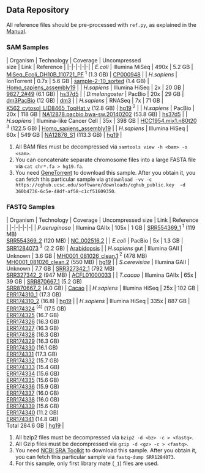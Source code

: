 ## Data Repository

All reference files should be pre-processed with `ref.py`, as explained in the [Manual](README).

### SAM Samples

| Organism | Technology | Coverage | Uncompressed<br>size | Link | Reference |
|-|-|-|-|-|
| *E.coli* | Illumina MiSeq | 490x | 5.2 GB | [MiSeq_Ecoli_DH10B_110721_PF](ftp://webdata:webdata@ussd-ftp.illumina.com/Data/SequencingRuns/DH10B/MiSeq_Ecoli_DH10B_110721_PF.bam)<sup> 1</sup> (1.3 GB) | [CP000948](http://www.ebi.ac.uk/ena/data/view/CP000948&display=fasta) |
| *H.sapiens* | IonTorrent | 0.7x | 5.6 GB | [sample-2-10_sorted](ftp://ftp.sra.ebi.ac.uk/vol1/ERA229/ERA229587/bam/sample-2-10_sorted.bam) (1.4 GB) | [Homo_sapiens_assembly19](http://www.broadinstitute.org/ftp/pub/seq/references/Homo_sapiens_assembly19.fasta) |
| *H.sapiens* | Illumina HiSeq | 2x | 20 GB | [9827_2#49](ftp://ftp.sra.ebi.ac.uk/vol1/ERA242/ERA242167/bam/9827_2%2349.bam) (6.1 GB) | [hs37d5](ftp://ftp.1000genomes.ebi.ac.uk/vol1/ftp/technical/reference/phase2_reference_assembly_sequence/hs37d5.fa.gz) |
| *D.melangoster* | PacBio | 20x | 29 GB | [dm3PacBio](http://bergmanlab.ls.manchester.ac.uk/data/tracks/dm3/dm3PacBio.bam) (12 GB) | [dm3](http://hgdownload.soe.ucsc.edu/goldenPath/dm3/bigZips/chromFa.tar.gz) |
| *H.sapiens* | RNASeq | 7x | 71 GB | [K562_cytosol_LID8465_TopHat_v](http://www.ebi.ac.uk/arrayexpress/files/E-MTAB-1728/K562_cytosol_LID8465_TopHat_v2.bam) (12.8 GB) | [hg19](http://hgdownload.cse.ucsc.edu/goldenpath/hg19/bigZips/chromFa.tar.gz)<sup> 2</sup> |
| *H.sapiens* | PacBio | 20x | 118 GB | [NA12878.pacbio.bwa-sw.20140202](ftp://ftp.1000genomes.ebi.ac.uk/vol1/ftp/technical/working/20131209_na12878_pacbio/si/NA12878.pacbio.bwa-sw.20140202.bam) (53.8 GB) | [hs37d5](ftp://ftp.1000genomes.ebi.ac.uk/vol1/ftp/technical/reference/phase2_reference_assembly_sequence/hs37d5.fa.gz) |
| *H.sapiens* | Illumina-like Cancer Cell | 35x | 398 GB | [HCC1954.mix1.n80t20](https://cghub.ucsc.edu/cghub/metadata/analysisAttributes?analysis_id=360b4736-6c5e-48df-af58-c1cf51609350)<sup> 3</sup> (122.5 GB) | [Homo_sapiens_assembly19](http://www.broadinstitute.org/ftp/pub/seq/references/Homo_sapiens_assembly19.fasta) |
| *H.sapiens* | Illumina HiSeq | 60x | 549 GB | [NA12878_S1](ftp://ftp.sra.ebi.ac.uk/vol1/ERA172/ERA172924/bam/NA12878_S1.bam) (113.3 GB) | [hg19](http://hgdownload.cse.ucsc.edu/goldenpath/hg19/bigZips/chromFa.tar.gz) |

1. All BAM files must be decompressed via `samtools view -h <bam> -o <sam>`.
2. You can concatenate separate chromosome files into a large FASTA file via `cat chr*.fa > hg19.fa`.
3. You need [GeneTorrent](https://cghub.ucsc.edu/software/downloads.html) to download this sample. After you obtain it, you can fetch this particular sample via `gtdownload -vv -c https://cghub.ucsc.edu/software/downloads/cghub_public.key  -d 360b4736-6c5e-48df-af58-c1cf51609350`.

### FASTQ Samples

| Organism | Technology | Coverage | Uncompressed size | Link | Reference |
|-|-|-|-|-|
| *P.aeruginosa* | Illumina GAIIx | 105x | 1 GB | [SRR554369_1](ftp://ftp.ddbj.nig.ac.jp/ddbj_database/dra/fastq/SRA058/SRA058002/SRX181937/SRR554369_1.fastq.bz2)<sup> 1</sup> (119 MB) <br> [SRR554369_2](ftp://ftp.ddbj.nig.ac.jp/ddbj_database/dra/fastq/SRA058/SRA058002/SRX181937/SRR554369_2.fastq.bz2) (120 MB) | [NC_002516.2](http://www.ncbi.nlm.nih.gov/nuccore/110645304?report=fasta) |
| *E.coli* | PacBio | 5x | 1.3 GB | [SRR1284073](ftp://ftp.ddbj.nig.ac.jp/ddbj_database/dra/sralite/ByExp/litesra/SRX/SRX533/SRX533603)<sup> 3</sup> (2.2 GB) | [Arabidopsis](http://datasets.pacb.com.s3.amazonaws.com/2014/Arabidopsis/reads/polished_assembly.fasta) |
| *H.sapiens* gut | Illumina GAII | Unknown | 3.6 GB | [MH0001_081026_clean.1](http://public.genomics.org.cn/BGI/gutmeta/High_quality_reads/MH0001/081026/MH0001_081026_clean.1.fq.gz)<sup> 2</sup> (478 MB) <br> [MH0001_081026_clean.2](http://public.genomics.org.cn/BGI/gutmeta/High_quality_reads/MH0001/081026/MH0001_081026_clean.2.fq.gz) (550 MB) | [hg19](http://hgdownload.cse.ucsc.edu/goldenpath/hg19/bigZips/chromFa.tar.gz) |
| *S.cerevisiae* | Illumina GAII | Unknown | 7.7 GB | [SRR327342_1](ftp://ftp.ddbj.nig.ac.jp/ddbj_database/dra/fastq/SRA043/SRA043851/SRX089128/SRR327342_1.fastq.bz2) (792 MB) <br> [SRR327342_2](ftp://ftp.ddbj.nig.ac.jp/ddbj_database/dra/fastq/SRA043/SRA043851/SRX089128/SRR327342_2.fastq.bz2) (947 MB) | [ACFL01000033](http://www.ebi.ac.uk/ena/data/view/ACFL01000033&display=fasta) |
| *T.cacao* | Illumina GAIIx | 65x | 39 GB | [SRR870667_1](ftp://ftp.ddbj.nig.ac.jp/ddbj_database/dra/fastq/SRA082/SRA082615/SRX288435/SRR870667_1.fastq.bz2) (5.2 GB) <br> [SRR870667_2](ftp://ftp.ddbj.nig.ac.jp/ddbj_database/dra/fastq/SRA082/SRA082615/SRX288435/SRR870667_2.fastq.bz2) (4.0 GB) | [Cacao](http://arthropods.eugenes.org/genes2/cacao/genes/genome/cacao11allasm_repmask_nomito.fa.gz) |
| *H.sapiens* | Illumina HiSeq | 25x | 102 GB | [ERR174310_1](ftp://ftp.sra.ebi.ac.uk/vol1/fastq/ERR174/ERR174310/ERR174310_1.fastq.gz) (17.3 GB) <br> [ERR174310_2](ftp://ftp.sra.ebi.ac.uk/vol1/fastq/ERR174/ERR174310/ERR174310_2.fastq.gz) (16.8) |  [hg19](http://hgdownload.cse.ucsc.edu/goldenpath/hg19/bigZips/chromFa.tar.gz) |
| *H.sapiens* | Illumina HiSeq | 335x | 887 GB |  [ERR174324](ftp://ftp.sra.ebi.ac.uk/vol1/fastq/ERR174/ERR174324/ERR174324_1.fastq.gz) <sup>(4)</sup> (17.5 GB) <br> [ERR174325](ftp://ftp.sra.ebi.ac.uk/vol1/fastq/ERR174/ERR174325/ERR174325_1.fastq.gz)  (16.7 GB) <br> [ERR174326](ftp://ftp.sra.ebi.ac.uk/vol1/fastq/ERR174/ERR174326/ERR174326_1.fastq.gz)  (16.3 GB) <br> [ERR174327](ftp://ftp.sra.ebi.ac.uk/vol1/fastq/ERR174/ERR174327/ERR174327_1.fastq.gz)  (16.3 GB) <br> [ERR174328](ftp://ftp.sra.ebi.ac.uk/vol1/fastq/ERR174/ERR174328/ERR174328_1.fastq.gz)  (16.3 GB) <br> [ERR174329](ftp://ftp.sra.ebi.ac.uk/vol1/fastq/ERR174/ERR174329/ERR174329_1.fastq.gz)  (16.3 GB) <br> [ERR174330](ftp://ftp.sra.ebi.ac.uk/vol1/fastq/ERR174/ERR174330/ERR174330_1.fastq.gz)  (16.1 GB) <br> [ERR174331](ftp://ftp.sra.ebi.ac.uk/vol1/fastq/ERR174/ERR174331/ERR174331_1.fastq.gz)  (17.3 GB) <br> [ERR174332](ftp://ftp.sra.ebi.ac.uk/vol1/fastq/ERR174/ERR174332/ERR174332_1.fastq.gz)  (15.7 GB) <br> [ERR174333](ftp://ftp.sra.ebi.ac.uk/vol1/fastq/ERR174/ERR174333/ERR174333_1.fastq.gz)  (15.4 GB) <br> [ERR174334](ftp://ftp.sra.ebi.ac.uk/vol1/fastq/ERR174/ERR174334/ERR174334_1.fastq.gz)  (15.6 GB) <br> [ERR174335](ftp://ftp.sra.ebi.ac.uk/vol1/fastq/ERR174/ERR174335/ERR174335_1.fastq.gz)  (15.6 GB) <br> [ERR174336](ftp://ftp.sra.ebi.ac.uk/vol1/fastq/ERR174/ERR174336/ERR174336_1.fastq.gz)  (15.9 GB) <br> [ERR174337](ftp://ftp.sra.ebi.ac.uk/vol1/fastq/ERR174/ERR174337/ERR174337_1.fastq.gz)  (16.0 GB) <br>  [ERR174338](ftp://ftp.sra.ebi.ac.uk/vol1/fastq/ERR174/ERR174338/ERR174338_1.fastq.gz)  (16.0 GB) <br> [ERR174339](ftp://ftp.sra.ebi.ac.uk/vol1/fastq/ERR174/ERR174339/ERR174339_1.fastq.gz)  (15.6 GB) <br> [ERR174340](ftp://ftp.sra.ebi.ac.uk/vol1/fastq/ERR174/ERR174340/ERR174340_1.fastq.gz)  (11.2 GB) <br> [ERR174341](ftp://ftp.sra.ebi.ac.uk/vol1/fastq/ERR174/ERR174341/ERR174341_1.fastq.gz)  (14.8 GB) <br> Total 284.6 GB | [hg19](http://hgdownload.cse.ucsc.edu/goldenpath/hg19/bigZips/chromFa.tar.gz) |

1. All bzip2 files must be decompressed via `bzip2 -d <bz> -c > <fastq>`.
2. All Gzip files must be decompressed via `gzip -d <gz> -c > <fastq>`.
3. You need [NCBI SRA Toolkit](http://www.ncbi.nlm.nih.gov/Traces/sra/sra.cgi?view=software) to download this sample. After you obtain it, you can fetch this particular sample via `fastq-dump SRR1284073`.
4. For this sample, only first library mate (`_1`) files are used.
